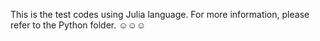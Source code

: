 This is the test codes using Julia language. For more information, please refer to the Python folder. ☺☺☺
